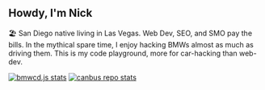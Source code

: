 ## Howdy, I'm Nick

🏖 San Diego native living in Las Vegas. Web Dev, SEO, and SMO pay the bills. In the mythical spare time, I enjoy hacking BMWs almost as much as driving them. This is my code playground, more for car-hacking than web-dev.

[![bmwcd.js stats][bmwcd-readme-stats]][url-bmwcd-repo] [![canbus repo stats][canbus-readme-stats]][url-canbus-repo]
<!-- [![npm install bmwcd.js][badge-bmwcd]][url-bmwcd-npm] -->
<!-- [![BMW-E90.dbc][badge-bmw-e90-dbc]][url-bmw-e90-dbc] -->
<!-- [![BMW-E39.dbc][badge-bmw-e39-dbc]][url-bmw-e39-dbc] -->
<!-- [![RememberJimmy.com][badge-rememberjimmy]][url-rememberjimmy] -->


<!-- ----------
     stat cards
     ---------- -->
[bmwcd-readme-stats]: https://github-readme-stats.vercel.app/api/pin?username=bmwcd&repo=bmwcd.js&bg_color=30,e96443,904e95&title_color=fff&text_color=fff&icon_color=fff&show_icons=true&count_private=true&hide=issues,stars 
[canbus-readme-stats]: https://github-readme-stats.vercel.app/api/pin?username=nberlette&repo=canbus&bg_color=30,e96443,904e95&title_color=fff&text_color=fff&icon_color=fff&show_icons=true&count_private=true&hide=issues,stars&
<!-- ----------
     repo links
     ---------- -->
[url-canbus-repo]: https://git.io/canbus
[url-bmwcd-repo]: https://github.com/bmwcd/bmwcd.js
[url-bmwcd-npm]: https://www.npmjs.com/package/bmwcd.js
[url-rememberjimmy]: https://www.rememberjimmy.com
[url-bmw-e90-dbc]: https://raw.githubusercontent.com/nberlette/canbus/master/dbc/bmw-e90.dbc
[url-bmw-e39-dbc]: https://raw.githubusercontent.com/nberlette/canbus/master/dbc/bmw-e39.dbc
<!-- ----------
     badge imgs
     ---------- -->
[badge-bmwcd]: https://img.shields.io/badge/%20&#128663;&nbsp;&nbsp;npm&nbsp;install-bmwcd.js-red
[badge-rememberjimmy]: https://img.shields.io/badge/&#10084;-RememberJimmy.com-3f3d56
[badge-bmw-e90-dbc]: https://img.shields.io/badge/-BMW&dash;E90.dbc&nbsp;&#128663;-blue
[badge-bmw-e39-dbc]: https://img.shields.io/badge/-BMW&dash;E39.dbc-8dddff
